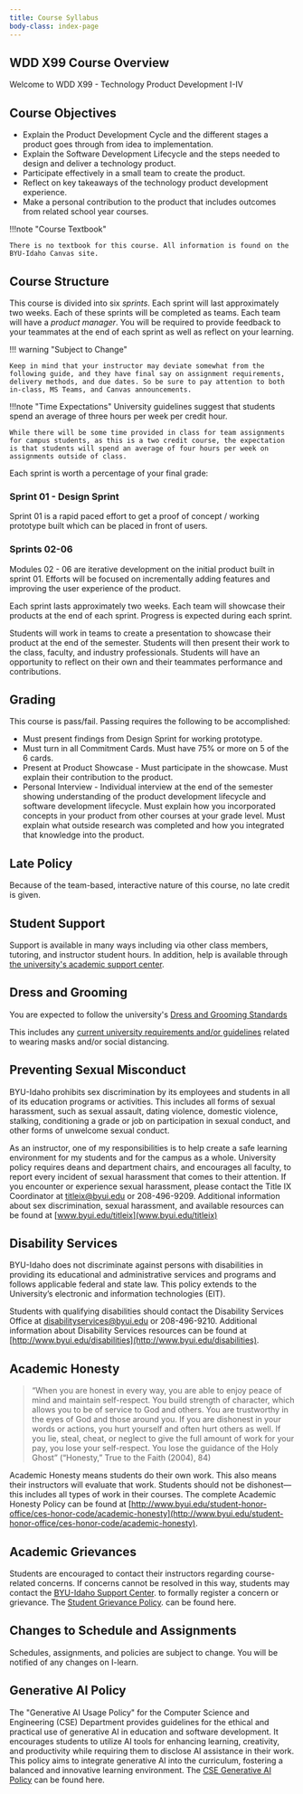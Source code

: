 ```yaml
---
title: Course Syllabus
body-class: index-page
---
```


## WDD X99 Course Overview

Welcome to WDD X99 - Technology Product Development I-IV

## Course Objectives

* Explain the Product Development Cycle and the different stages a product goes through from idea to implementation.
* Explain the Software Development Lifecycle and the steps needed to design and deliver a technology product.
* Participate effectively in a small team to create the product.
* Reflect on key takeaways of the technology product development experience.
* Make a personal contribution to the product that includes outcomes from related school year courses.

!!!note "Course Textbook"

	There is no textbook for this course. All information is found on the BYU-Idaho Canvas site.

## Course Structure

This course is divided into six *sprints*. Each sprint will last approximately two weeks. Each of these sprints will be completed as teams. Each team will have a *product manager*. You will be required to provide feedback to your teammates at the end of each sprint as well as reflect on your learning.

!!! warning "Subject to Change"
	
	Keep in mind that your instructor may deviate somewhat from the following guide, and they have final say on assignment requirements, delivery methods, and due dates. So be sure to pay attention to both in-class, MS Teams, and Canvas announcements.

!!!note "Time Expectations" 
	University guidelines suggest that students spend an average of three hours per week per credit hour.

	While there will be some time provided in class for team assignments for campus students, as this is a two credit course, the expectation is that students will spend an average of four hours per week on assignments outside of class.


Each sprint is worth a percentage of your final grade:

### Sprint 01 - Design Sprint

Sprint 01 is a rapid paced effort to get a proof of concept / working prototype built which can be placed in front of users.

### Sprints 02-06

Modules 02 - 06 are iterative development on the initial product built in sprint 01. Efforts will be focused on incrementally adding features and improving the user experience of the product.

Each sprint lasts approximately two weeks. Each team will showcase their products at the end of each sprint. Progress is expected during each sprint.

Students will work in teams to create a presentation to showcase their product at the end of the semester. Students will then present their work to the class, faculty, and industry professionals. <!--Online students will post videos and campus students will present in class.--> Students will have an opportunity to reflect on their own and their teammates performance and contributions. 

## Grading

This course is pass/fail. Passing requires the following to be accomplished:

 * Must present findings from Design Sprint for working prototype.
 * Must turn in all Commitment Cards. Must have 75% or more on 5 of the 6 cards.
 * Present at Product Showcase - Must participate in the showcase. Must explain their contribution to the product.
 * Personal Interview - Individual interview at the end of the semester showing understanding of the product development lifecycle and software development lifecycle. Must explain how you incorporated concepts in your product from other courses at your grade level. Must explain what outside research was completed and how you integrated that knowledge into the product.
 

## Late Policy

Because of the team-based, interactive nature of this course, no late credit is given. 


## Student Support

Support is available in many ways including via other class members, tutoring, and instructor student hours. In addition, help is available through [the university's academic support center](http://www.byui.edu/academic-support-centers).

## Dress and Grooming

You are expected to follow the university's [Dress and Grooming Standards](http://www.byui.edu/student-honor-office/ces-honor-code/dress-and-grooming)

This includes any [current university requirements and/or guidelines](https://www.byui.edu/covid-19-updates) related to wearing masks and/or social distancing.


## Preventing Sexual Misconduct

BYU-Idaho prohibits sex discrimination by its employees and students in all of its education programs or activities. This includes all forms of sexual harassment, such as sexual assault, dating violence, domestic violence, stalking, conditioning a grade or job on participation in sexual conduct, and other forms of unwelcome sexual conduct.

As an instructor, one of my responsibilities is to help create a safe learning environment for my students and for the campus as a whole. University policy requires deans and department chairs, and encourages all faculty, to report every incident of sexual harassment that comes to their attention. If you encounter or experience sexual harassment, please contact the Title IX Coordinator at [titleix@byui.edu](mailto:titleix@byui.edu) or 208-496-9209. Additional information about sex discrimination, sexual harassment, and available resources can be found at [www.byui.edu/titleix](www.byui.edu/titleix)

## Disability Services

BYU-Idaho does not discriminate against persons with disabilities in providing its educational and administrative services and programs and follows applicable federal and state law. This policy extends to the University’s electronic and information technologies (EIT).

Students with qualifying disabilities should contact the Disability Services Office at disabilityservices@byui.edu or 208-496-9210. Additional information about Disability Services resources can be found at [http://www.byui.edu/disabilities](http://www.byui.edu/disabilities).

## Academic Honesty

> “When you are honest in every way, you are able to enjoy peace of mind and maintain self-respect. You build strength of character, which allows you to be of service to God and others. You are trustworthy in the eyes of God and those around you. If you are dishonest in your words or actions, you hurt yourself and often hurt others as well. If you lie, steal, cheat, or neglect to give the full amount of work for your pay, you lose your self-respect. You lose the guidance of the Holy Ghost” (“Honesty,” True to the Faith (2004), 84)

Academic Honesty means students do their own work. This also means their instructors will evaluate that work. Students should not be dishonest—this includes all types of work in their courses. The complete Academic Honesty Policy can be found at [http://www.byui.edu/student-honor-office/ces-honor-code/academic-honesty](http://www.byui.edu/student-honor-office/ces-honor-code/academic-honesty).

## Academic Grievances

Students are encouraged to contact their instructors regarding course-related concerns. If concerns cannot be resolved in this way, students may contact the [BYU-Idaho Support Center](http://www.byui.edu/contact-us). to formally register a concern or grievance. The [Student Grievance Policy](https://content.byui.edu/integ/gen/d42e66fd-6e72-448f-a4c2-4d88a4ed26d2/0/Final%20Student%20Grievance%20Policy%20-%20catalog%20version.docx). can be found here.

## Changes to Schedule and Assignments

Schedules, assignments, and policies are subject to change. You will be notified of any changes on I-learn.

## Generative AI Policy

The "Generative AI Usage Policy" for the Computer Science and Engineering (CSE) Department provides guidelines for the ethical and practical use of generative AI in education and software development. It encourages students to utilize AI tools for enhancing learning, creativity, and productivity while requiring them to disclose AI assistance in their work. This policy aims to integrate generative AI into the curriculum, fostering a balanced and innovative learning environment. The [CSE Generative AI Policy](https://byui-cse.github.io/department/student-resources/generative-ai/generative-ai-policy.html) can be found here.

